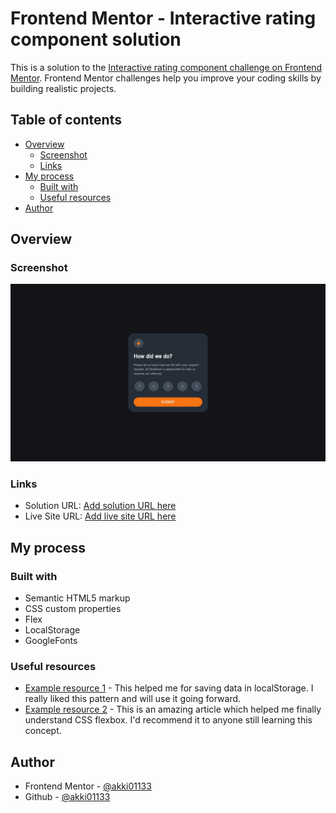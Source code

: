 # Frontend Mentor - Interactive rating component solution

This is a solution to the [Interactive rating component challenge on Frontend Mentor](https://www.frontendmentor.io/challenges/interactive-rating-component-koxpeBUmI). Frontend Mentor challenges help you improve your coding skills by building realistic projects. 

## Table of contents

- [Overview](#overview)
  - [Screenshot](#screenshot)
  - [Links](#links)
- [My process](#my-process)
  - [Built with](#built-with)
  - [Useful resources](#useful-resources)
- [Author](#author)



## Overview


### Screenshot

![Screenshot](images/screenshot.jpg)


### Links

- Solution URL: [Add solution URL here](https://github.com/akki01133/interactive-rating-component-main/)
- Live Site URL: [Add live site URL here](https://akki01133.github.io/interactive-rating-component-main/)

## My process

### Built with
- Semantic HTML5 markup
- CSS custom properties
- Flex
- LocalStorage 
- GoogleFonts


### Useful resources

- [Example resource 1](https://youtu.be/0eV-tf-W2rQ) - This helped me for saving data in localStorage. I really liked this pattern and will use it going forward.
- [Example resource 2](https://www.w3schools.com/css/css3_flexbox.asp) - This is an amazing article which helped me finally understand CSS flexbox. I'd recommend it to anyone still learning this concept.

## Author

- Frontend Mentor - [@akki01133](https://www.frontendmentor.io/profile/akki01133)
- Github - [@akki01133](https://www.github.com/akki01133)



